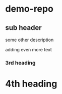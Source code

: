 # demo-repo

## sub header

some other description

adding even more text

### 3rd heading

# 4th heading
